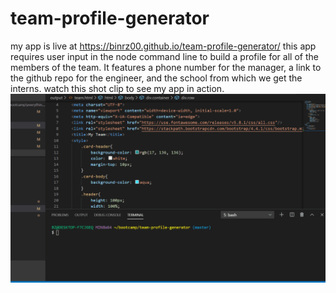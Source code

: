 # team-profile-generator 
my app is live at https://binrz00.github.io/team-profile-generator/
this app requires user input in the node command line to build a profile for all of the 
members of the team. It features a phone number for the manager, a link to the github repo 
for the engineer, and the school from which we get the interns. watch this shot clip to see my app in action.
<img src="assets/images/working.gif">
